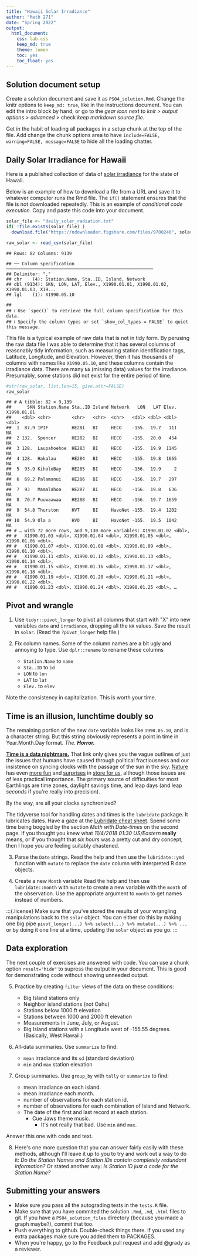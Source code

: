 ```yaml
---
title: "Hawaii Solar Irradiance"
author: "Math 271"
date: "Spring 2022"
output: 
  html_document:
    css: lab.css
    keep_md: true
    theme: lumen
    toc: yes
    toc_float: yes
---
```




## Solution document setup

Create a solution document and save it as `PS04_solution.Rmd`. Change the knitr options to `keep_md: true`, like in the instructions document. You can edit the intro block by hand, or go to the _gear icon next to knit_ > _output options_ > _advanced_ > check _keep markdown source file_.

Get in the habit of loading all packages in a setup chunk at the top of the file. Add change the chunk options area to have `include=FALSE, warning=FALSE, message=FALSE` to hide all the loading chatter.



## Daily Solar Irradiance for Hawaii

Here is a published collection of data of [solar irradiance](https://figshare.com/articles/dataset/Daily_Incoming_Solar_Radiation_in_Hawaii/5579134)
for the state of Hawaii.

Below is an example of how to download a file from a URL and save it to whatever computer runs the Rmd file. The `if()` statement ensures that the file is not downloaded repeatedly. This is an example of _conditional code execution_. Copy and paste this code into your document.


```r
solar_file <- "daily_solar_radiation.txt"
if( !file.exists(solar_file) )
  download.file("https://ndownloader.figshare.com/files/9700246", solar_file)

raw_solar <- read_csv(solar_file)
```

```
## Rows: 82 Columns: 9139
```

```
## ── Column specification ────────────────────────────────────────────────────────
## Delimiter: ","
## chr    (4): Station.Name, Sta..ID, Island, Network
## dbl (9134): SKN, LON, LAT, Elev., X1990.01.01, X1990.01.02, X1990.01.03, X19...
## lgl    (1): X1990.05.10
```

```
## 
## ℹ Use `spec()` to retrieve the full column specification for this data.
## ℹ Specify the column types or set `show_col_types = FALSE` to quiet this message.
```

This file is a typical example of raw data that is not in tidy form. By perusing the raw data file I was able to determine that it has several columns of reasonably tidy information, such as measuring station identification tags, Latitude, Longitude, and Elevation. However, then it has thousands of columns with names like `X1990.05.10`, and these columns contain the irradiance data. There are many `NA` (missing data) values for the irradiance. Presumably, some stations did not exist for the entire period of time.


```r
#str(raw_solar, list.len=15, give.attr=FALSE)
raw_solar
```

```
## # A tibble: 82 × 9,139
##      SKN Station.Name Sta..ID Island Network   LON   LAT Elev. X1990.01.01
##    <dbl> <chr>        <chr>   <chr>  <chr>   <dbl> <dbl> <dbl>       <dbl>
##  1  87.9 IPIF         HE281   BI     HECO    -155.  19.7   111          NA
##  2 132.  Spencer      HE282   BI     HECO    -155.  20.0   454          NA
##  3 128.  Laupahoehoe  HE283   BI     HECO    -155.  19.9  1145          NA
##  4 128.  Hakalau      HE284   BI     HECO    -155.  19.8  1665          NA
##  5  93.9 KiholoBay    HE285   BI     HECO    -156.  19.9     2          NA
##  6  69.2 Palamanui    HE286   BI     HECO    -156.  19.7   297          NA
##  7  93   Mamalahoa    HE287   BI     HECO    -156.  19.8   636          NA
##  8  70.7 Puuwaawaa    HE288   BI     HECO    -156.  19.7  1659          NA
##  9  54.8 Thurston     HVT     BI     HavoNet -155.  19.4  1202          NA
## 10  54.9 Ola a        HVO     BI     HavoNet -155.  19.5  1042          NA
## # … with 72 more rows, and 9,130 more variables: X1990.01.02 <dbl>,
## #   X1990.01.03 <dbl>, X1990.01.04 <dbl>, X1990.01.05 <dbl>, X1990.01.06 <dbl>,
## #   X1990.01.07 <dbl>, X1990.01.08 <dbl>, X1990.01.09 <dbl>, X1990.01.10 <dbl>,
## #   X1990.01.11 <dbl>, X1990.01.12 <dbl>, X1990.01.13 <dbl>, X1990.01.14 <dbl>,
## #   X1990.01.15 <dbl>, X1990.01.16 <dbl>, X1990.01.17 <dbl>, X1990.01.18 <dbl>,
## #   X1990.01.19 <dbl>, X1990.01.20 <dbl>, X1990.01.21 <dbl>, X1990.01.22 <dbl>,
## #   X1990.01.23 <dbl>, X1990.01.24 <dbl>, X1990.01.25 <dbl>, …
```

## Pivot and wrangle

1. Use `tidyr::pivot_longer` to pivot all columns that start with "X" into new variables `date` and `irradiance`, dropping all the `NA` values. Save the result in `solar`. (Read the `?pivot_longer` help file.)

2. Fix column names. Some of the column names are a bit ugly and annoying to type. Use `dplr::rename` to rename these columns
    - `Station.Name` to `name`
    - `Sta..ID` to `id`
    - `LON` to `lon`
    - `LAT` to `lat`
    - `Elev.` to `elev`

Note the consistency in capitalization. This is worth your time.

## Time is an illusion, lunchtime doubly so

The remaining portion of the new `date` variable looks like `1990.05.10`, and is a character string. But this string obviously represents a point in time in Year.Month.Day format. _The._ __*Horror.*__

[__Time is a data nightmare.__](https://www.mojotech.com/blog/the-complexity-of-time-data-programming/)
That link only gives you the vague outlines of just the issues that humans have caused through political fractiousness and our insistence on syncing clocks with the passage of the sun in the sky. 
[Nature](https://en.wikipedia.org/wiki/Solar_time) has even 
[more fun](https://en.wikipedia.org/wiki/Sidereal_time) 
and [surprises](https://en.wikipedia.org/wiki/Terrestrial_Time)
in [store for us](https://en.wikipedia.org/wiki/Introduction_to_general_relativity), although those issues are of less practical importance. The primary source of difficulties for most Earthlings are time zones, daylight savings time, and leap days (and leap _seconds_ if you're really into precision). 

By the way, are all your clocks synchronized?

The tidyverse tool for handling dates and times is the `lubridate` package. 
It lubricates dates. Have a gaze at the
[Lubridate cheat sheet](https://rawgit.com/rstudio/cheatsheets/master/lubridate.pdf). Spend some time being boggled by the section _Math with Date-times_ on the second page. If you thought you knew what _11/4/2018 01:30 US/Eastern_ __really__ means, or if you thought that _six hours_ was a pretty cut and dry concept, then I hope you are feeling suitably chastened.


3. Parse the `Date` strings. Read the help and then use the `lubridate::ymd` function with `mutate` to replace the `date` column with interpreted R date objects. 

4. Create a new `Month` variable Read the help and then use `lubridate::month` with `mutate` to create a new variable with the `month` of the observation. Use the appropriate argument to `month` to get names instead of numbers.

:::{.license}
Make sure that you've stored the results of your wrangling manipulations back to the `solar` object. You can either do this by making one big pipe `pivot_longer(...) %>% select(...) %>% mutate(...) %>% ...` or by doing it one line at a time, updating the `solar` object as you go.
:::

## Data exploration

The next couple of exercises are answered with code. You can use a chunk option `result="hide"` to supress the output in your document. This is good for demonstrating code without showing unneeded output.

5. Practice by creating `filter` views of the data on these conditions:
    - Big Island stations only
    - Neighbor island stations (not Oahu)
    - Stations below 1000 ft elevation
    - Stations between 1000 and 2000 ft elevation
    - Measurements in June, July, or August.
    - Big Island stations with a Longitude west of -155.55 degrees. (Basically, West Hawaii.)
 
6. All-data summaries. Use `summarize` to find:
    - `mean` irradiance and its `sd` (standard deviation)
    - `min` and `max` station elevation
 
7. Group summaries. Use `group_by` with `tally` or `summarize` to find:
    - mean irradiance on each island.
    - mean irradiance each month.
    - number of observations for each station id.
    - number of observations for each combination of Island and Network.
    - The date of the first and last record at each station. 
      + Cue Jaws theme music.
        + It's not really that bad. Use `min` and `max`.

Answer this one with code and text.

8. Here's one more question that you can answer fairly easily with these methods, although I'll leave it up to you to try and work out a way to do it: _Do the Station Names and Station IDs contain completely redundant information?_ Or stated another way: _Is Station ID just a code for the Station Name?_

## Submitting your answers

- Make sure you pass all the autograding tests in the `tests.R` file.
- Make sure that you have commited the solution `.Rmd`, `.md`, `.html` files to git. If you have a `PS04_solution_files` directory (because you made a graph maybe?), commit that too.
- Push everything to github. Double-check things there. If you used any extra packages make sure you added them to PACKAGES.
- When you're happy, go to the Feedback pull request and add @grady as a reviewer.
